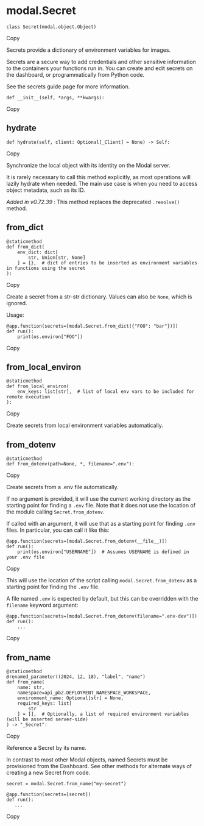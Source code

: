 # modal.Secret

    
    
    class Secret(modal.object.Object)

Copy

Secrets provide a dictionary of environment variables for images.

Secrets are a secure way to add credentials and other sensitive information to
the containers your functions run in. You can create and edit secrets on the
dashboard, or programmatically from Python code.

See the secrets guide page for more information.

    
    
    def __init__(self, *args, **kwargs):

Copy

## hydrate

    
    
    def hydrate(self, client: Optional[_Client] = None) -> Self:

Copy

Synchronize the local object with its identity on the Modal server.

It is rarely necessary to call this method explicitly, as most operations will
lazily hydrate when needed. The main use case is when you need to access
object metadata, such as its ID.

_Added in v0.72.39_ : This method replaces the deprecated `.resolve()` method.

## from_dict

    
    
    @staticmethod
    def from_dict(
        env_dict: dict[
            str, Union[str, None]
        ] = {},  # dict of entries to be inserted as environment variables in functions using the secret
    ):

Copy

Create a secret from a str-str dictionary. Values can also be `None`, which is
ignored.

Usage:

    
    
    @app.function(secrets=[modal.Secret.from_dict({"FOO": "bar"})])
    def run():
        print(os.environ["FOO"])

Copy

## from_local_environ

    
    
    @staticmethod
    def from_local_environ(
        env_keys: list[str],  # list of local env vars to be included for remote execution
    ):

Copy

Create secrets from local environment variables automatically.

## from_dotenv

    
    
    @staticmethod
    def from_dotenv(path=None, *, filename=".env"):

Copy

Create secrets from a .env file automatically.

If no argument is provided, it will use the current working directory as the
starting point for finding a `.env` file. Note that it does not use the
location of the module calling `Secret.from_dotenv`.

If called with an argument, it will use that as a starting point for finding
`.env` files. In particular, you can call it like this:

    
    
    @app.function(secrets=[modal.Secret.from_dotenv(__file__)])
    def run():
        print(os.environ["USERNAME"])  # Assumes USERNAME is defined in your .env file

Copy

This will use the location of the script calling `modal.Secret.from_dotenv` as
a starting point for finding the `.env` file.

A file named `.env` is expected by default, but this can be overridden with
the `filename` keyword argument:

    
    
    @app.function(secrets=[modal.Secret.from_dotenv(filename=".env-dev")])
    def run():
        ...

Copy

## from_name

    
    
    @staticmethod
    @renamed_parameter((2024, 12, 18), "label", "name")
    def from_name(
        name: str,
        namespace=api_pb2.DEPLOYMENT_NAMESPACE_WORKSPACE,
        environment_name: Optional[str] = None,
        required_keys: list[
            str
        ] = [],  # Optionally, a list of required environment variables (will be asserted server-side)
    ) -> "_Secret":

Copy

Reference a Secret by its name.

In contrast to most other Modal objects, named Secrets must be provisioned
from the Dashboard. See other methods for alternate ways of creating a new
Secret from code.

    
    
    secret = modal.Secret.from_name("my-secret")
    
    @app.function(secrets=[secret])
    def run():
       ...

Copy

